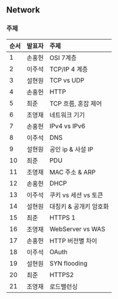 ## Network

### 주제
| 순서 | 발표자 | 주제 |
| :--- | :--- | :--- |
| 1 | 손홍헌 | OSI 7계층 |
| 2 | 이주석 | TCP/IP 4 계층 |
| 3 | 설현원 | TCP vs UDP |
| 4 | 손홍헌 | HTTP |
| 5 | 최준 | TCP 흐름, 혼잡 제어 |
| 6 | 조영재 | 네트워크 기기 |
| 7 | 손홍헌 | IPv4 vs IPv6 |
| 8 | 이주석 | DNS |
| 9 | 설현원 | 공인 ip & 사설 IP |
| 10 | 최준 | PDU |
| 11 | 조영재 | MAC 주소 & ARP |
| 12 | 손홍헌 | DHCP |
| 13 | 이주석 | 쿠키 vs 세션 vs 토큰 |
| 14 | 설현원 | 대칭키 & 공개키 암호화 |
| 15 | 최준 | HTTPS 1 |
| 16 | 조영재 | WebServer vs WAS |
| 17 | 손홍헌 | HTTP 버전별 차이 |
| 18 | 이주석 | OAuth |
| 19 | 설현원 | SYN flooding |
| 20 | 최준 | HTTPS2 |
| 21 | 조영재 | 로드밸런싱 |